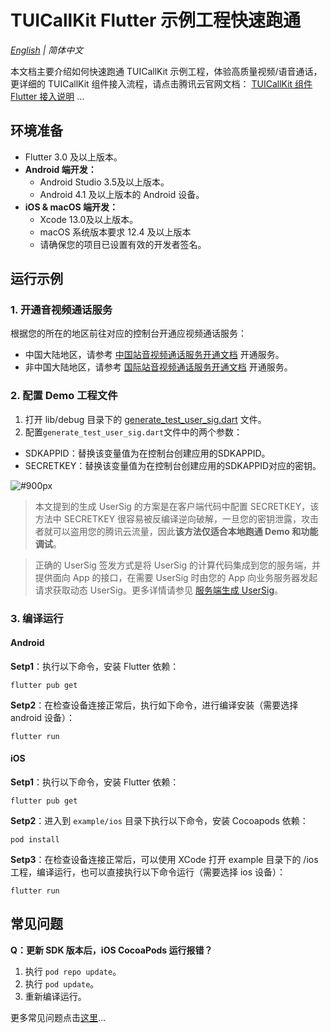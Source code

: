 # TUICallKit Flutter 示例工程快速跑通
_[English](https://github.com/tencentyun/TUICallKit/blob/main/Flutter/example/README.md) | 简体中文_

本文档主要介绍如何快速跑通 TUICallKit 示例工程，体验高质量视频/语音通话，更详细的 TUICallKit 组件接入流程，请点击腾讯云官网文档： [TUICallKit 组件 Flutter 接入说明](https://cloud.tencent.com/document/product/647/78742) ...

## 环境准备
- Flutter 3.0 及以上版本。
- **Android 端开发：**
  - Android Studio 3.5及以上版本。
  - Android 4.1 及以上版本的 Android 设备。
- **iOS & macOS 端开发：**
  - Xcode 13.0及以上版本。
  - macOS 系统版本要求 12.4 及以上版本
  - 请确保您的项目已设置有效的开发者签名。
  
## 运行示例

### 1. 开通音视频通话服务

根据您的所在的地区前往对应的控制台开通应视频通话服务：

- 中国大陆地区，请参考 [中国站音视频通话服务开通文档](https://cloud.tencent.com/document/product/647/82985#f3603978-aa95-43b9-8d56-44880636bc6f) 开通服务。
- 非中国大陆地区，请参考 [国际站音视频通话服务开通文档](https://trtc.io/document/54896#step-1.-activate-the-service) 开通服务。

### 2. 配置 Demo 工程文件

1. 打开 lib/debug 目录下的 [generate\_test\_user\_sig.dart](lib/debug/generate_test_user_sig.dart) 文件。
2. 配置`generate_test_user_sig.dart`文件中的两个参数：
  
- SDKAPPID：替换该变量值为在控制台创建应用的SDKAPPID。
- SECRETKEY：替换该变量值为在控制台创建应用的SDKAPPID对应的密钥。
  
 ![ #900px](https://qcloudimg.tencent-cloud.cn/raw/883a8a9ce075d919b323b955f9523742.png)

> 本文提到的生成 UserSig 的方案是在客户端代码中配置 SECRETKEY，该方法中 SECRETKEY 很容易被反编译逆向破解，一旦您的密钥泄露，攻击者就可以盗用您的腾讯云流量，因此**该方法仅适合本地跑通 Demo 和功能调试**。

> 正确的 UserSig 签发方式是将 UserSig 的计算代码集成到您的服务端，并提供面向 App 的接口，在需要 UserSig 时由您的 App 向业务服务器发起请求获取动态 UserSig。更多详情请参见 [服务端生成 UserSig](https://cloud.tencent.com/document/product/647/17275#Server)。


### 3. 编译运行

#### Android 
**Setp1**：执行以下命令，安装 Flutter 依赖：


```
flutter pub get
```

**Setp2**：在检查设备连接正常后，执行如下命令，进行编译安装（需要选择 android 设备）：

```
flutter run
```

#### iOS
**Setp1**：执行以下命令，安装 Flutter 依赖：

```
flutter pub get
```

**Setp2**：进入到 `example/ios` 目录下执行以下命令，安装 Cocoapods 依赖：

```
pod install
```

**Setp3**：在检查设备连接正常后，可以使用 XCode 打开 example 目录下的 /ios工程，编译运行，也可以直接执行以下命令运行（需要选择 ios 设备）：

```
flutter run
```

## 常见问题
**Q：更新 SDK 版本后，iOS CocoaPods 运行报错？**

1. 执行 `pod repo update`。
2. 执行 `pod update`。
3. 重新编译运行。

更多常见问题点击[这里](https://cloud.tencent.com/document/product/647/51623)...
